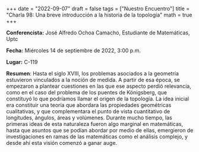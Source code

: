 +++
date  = "2022-09-07"
draft = false
tags  = ["Nuestro Encuentro"]
title = "Charla 98: Una breve introducción a la historia de la topología"
math  = true
+++

**Conferencista:** José Alfredo Ochoa Camacho, Estudiante de Matemáticas, Uptc

**Fecha:** Miércoles 14 de septiembre de 2022, 3:00 p.m.

**Lugar:** C-119 

**Resumen**: Hasta el siglo XVIII, los problemas asociados a la geometría estuvieron vinculados a la noción de medida. A partir de esa época, se empezaron a plantear cuestiones en las que ese aspecto perdió relevancia, como en el caso del problema de los puentes de Königsberg, que constituyó lo que podríamos llamar el origen de la topología. La idea inicial era constituir una teoría que abordara las propiedades geométricas cualitativas, y que complementara el punto de vista cuantitativo de longitudes, ángulos, áreas y volúmenes. Durante mucho tiempo, las primeras ideas de esta naturaleza fueron algo marginal en matemáticas, hasta que asuntos que se podían abordar por medio de ellas, emergieron de investigaciones en ramas de las matemáticas como el análisis complejo, y desde ahí esta visión comenzó a ganar auge. 
